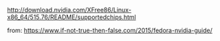http://download.nvidia.com/XFree86/Linux-x86_64/515.76/README/supportedchips.html

from: https://www.if-not-true-then-false.com/2015/fedora-nvidia-guide/
